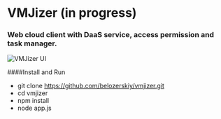 # VMJizer (in progress)
### Web cloud client with DaaS service, access permission and task manager.

![VMJizer UI](https://pp.vk.me/c631223/v631223104/44eec/sMshMlZurt4.jpg)

####Install and Run
 * git clone https://github.com/belozerskiy/vmjizer.git
 * cd vmjizer
 * npm install
 * node app.js


